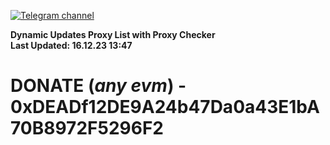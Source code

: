 [![Telegram channel](https://img.shields.io/endpoint?url=https://runkit.io/damiankrawczyk/telegram-badge/branches/master?url=https://t.me/n4z4v0d)](https://t.me/n4z4v0d) 

**Dynamic Updates Proxy List with Proxy Checker**  
**Last Updated: 16.12.23 13:47**

# DONATE (_any evm_) - 0xDEADf12DE9A24b47Da0a43E1bA70B8972F5296F2
